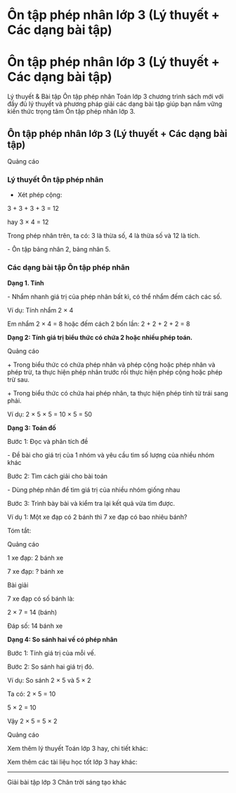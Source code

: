 # Ôn tập phép nhân lớp 3 (Lý thuyết + Các dạng bài tập)

# Ôn tập phép nhân lớp 3 (Lý thuyết + Các dạng bài tập)

Lý thuyết & Bài tập Ôn tập phép nhân Toán lớp 3 chương trình sách mới với đầy đủ lý thuyết và phương pháp giải các dạng bài tập giúp bạn nắm vững kiến thức trọng tâm Ôn tập phép nhân lớp 3.

## Ôn tập phép nhân lớp 3 (Lý thuyết + Các dạng bài tập)

Quảng cáo

### Lý thuyết Ôn tập phép nhân

- Xét phép cộng: 

3 + 3 + 3 + 3 = 12

hay 3 × 4 = 12

Trong phép nhân trên, ta có: 3 là thừa số, 4 là thừa số và 12 là tích.

\- Ôn tập bảng nhân 2, bảng nhân 5.

### Các dạng bài tập Ôn tập phép nhân

**Dạng 1. Tính**

\- Nhẩm nhanh giá trị của phép nhân bất kì, có thể nhẩm đếm cách các số.

Ví dụ: Tính nhẩm 2 × 4

Em nhẩm 2 × 4 = 8 hoặc đếm cách 2 bốn lần: 2 + 2 + 2 + 2 = 8

**Dạng 2: Tính giá trị biểu thức có chứa 2 hoặc nhiều phép toán.**

Quảng cáo

\+ Trong biểu thức có chứa phép nhân và phép cộng hoặc phép nhân và phép trừ, ta thực hiện phép nhân trước rồi thực hiện phép cộng hoặc phép trừ sau.

\+ Trong biểu thức có chứa hai phép nhân, ta thực hiện phép tính từ trái sang phải.

Ví dụ: 2 × 5 × 5 = 10 × 5 = 50

**Dạng 3: Toán đố**

Bước 1: Đọc và phân tích đề

\- Đề bài cho giá trị của 1 nhóm và yêu cầu tìm số lượng của nhiều nhóm khác

Bước 2: Tìm cách giải cho bài toán

\- Dùng phép nhân để tìm giá trị của nhiều nhóm giống nhau

Bước 3: Trình bày bài và kiểm tra lại kết quả vừa tìm được.

Ví dụ 1: Một xe đạp có 2 bánh thì 7 xe đạp có bao nhiêu bánh?

Tóm tắt:

Quảng cáo

1 xe đạp: 2 bánh xe 

7 xe đạp: ? bánh xe

Bài giải

7 xe đạp có số bánh là:

2 × 7 = 14 (bánh)

Đáp số: 14 bánh xe

**Dạng 4: So sánh hai vế có phép nhân**

Bước 1: Tính giá trị của mỗi vế.

Bước 2: So sánh hai giá trị đó.

Ví dụ: So sánh 2 × 5 và 5 × 2

Ta có: 2 × 5 = 10

5 × 2 = 10

Vậy 2 × 5 = 5 × 2

Quảng cáo

Xem thêm lý thuyết Toán lớp 3 hay, chi tiết khác:

Xem thêm các tài liệu học tốt lớp 3 hay khác:

* * *

Giải bài tập lớp 3 Chân trời sáng tạo khác
